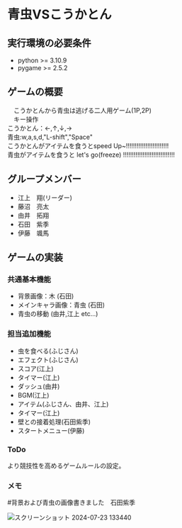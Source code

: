 # 青虫VSこうかとん

## 実行環境の必要条件 
* python >= 3.10.9
* pygame >= 2.5.2

## ゲームの概要
　こうかとんから青虫は逃げる二人用ゲーム(1P,2P)  
　キー操作  
  こうかとん：←,↑,↓,→  
  青虫:w,a,s,d,"L-shift","Space"   
  こうかとんがアイテムを食うとspeed Up~!!!!!!!!!!!!!!!!!!!!!!!!  
  青虫がアイテムを食うと let's go(freeze) !!!!!!!!!!!!!!!!!!!!!!!!!!!!!  

## グループメンバー
* 江上　翔(リーダー)
* 藤沼　亮太
* 由井　拓翔
* 石田　紫季
* 伊藤　颯馬

## ゲームの実装
### 共通基本機能
* 背景画像：木 (石田)
* メインキャラ画像：青虫 (石田)
* 青虫の移動 (由井,江上 etc...)

### 担当追加機能
* 虫を食べる(ふじさん)
* エフェクト(ふじさん)
* スコア(江上)
* タイマー(江上)
* ダッシュ(由井)
* BGM(江上)
* アイテム(ふじさん、由井、江上)
* タイマー(江上)
* 壁との接着処理(石田紫季)
* スタートメニュー(伊藤)

### ToDo
より競技性を高めるゲームルールの設定。

### メモ
#背景および青虫の画像書きました　石田紫季

![スクリーンショット 2024-07-23 133440](https://github.com/user-attachments/assets/5f30c3a1-3688-4213-9916-f639d833ec16)
